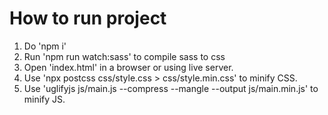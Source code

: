 # How to run project

1. Do 'npm i'
2. Run 'npm run watch:sass' to compile sass to css
3. Open 'index.html' in a browser or using live server.
4. Use 'npx postcss css/style.css > css/style.min.css' to minify CSS.
5. Use 'uglifyjs js/main.js --compress --mangle --output js/main.min.js' to minify JS.